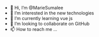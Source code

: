 - 👋 Hi, I’m @MarieSumalee
- 👀 I’m interested in the new technologies 
- 🌱 I’m currently learning vue js 
- 💞️ I’m looking to collaborate on GitHub 
- 📫 How to reach me ...

<!---
MarieSumalee/MarieSumalee is a ✨ special ✨ repository because its `README.md` (this file) appears on your GitHub profile.
You can click the Preview link to take a look at your changes.
--->
